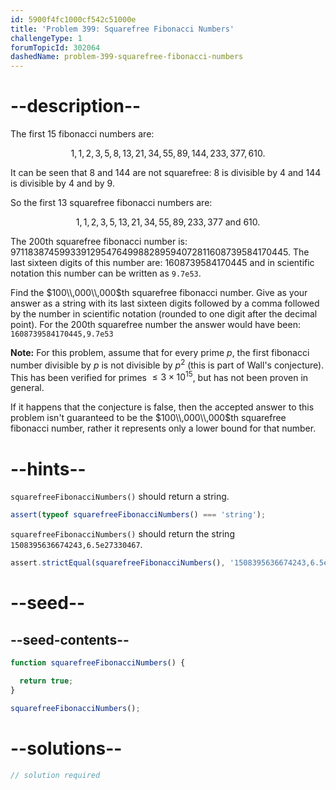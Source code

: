 ```yaml
---
id: 5900f4fc1000cf542c51000e
title: 'Problem 399: Squarefree Fibonacci Numbers'
challengeType: 1
forumTopicId: 302064
dashedName: problem-399-squarefree-fibonacci-numbers
---
```


# --description--

The first 15 fibonacci numbers are:

$$1,1,2,3,5,8,13,21,34,55,89,144,233,377,610.$$

It can be seen that 8 and 144 are not squarefree: 8 is divisible by 4 and 144 is divisible by 4 and by 9.

So the first 13 squarefree fibonacci numbers are:

$$1,1,2,3,5,13,21,34,55,89,233,377 \text{ and } 610.$$

The $200$th squarefree fibonacci number is: 971183874599339129547649988289594072811608739584170445. The last sixteen digits of this number are: 1608739584170445 and in scientific notation this number can be written as `9.7e53`.

Find the $100\\,000\\,000$th squarefree fibonacci number. Give as your answer as a string with its last sixteen digits followed by a comma followed by the number in scientific notation (rounded to one digit after the decimal point). For the $200$th squarefree number the answer would have been: `1608739584170445,9.7e53`

**Note:** For this problem, assume that for every prime $p$, the first fibonacci number divisible by $p$ is not divisible by $p^2$ (this is part of Wall's conjecture). This has been verified for primes $≤ 3 \times {10}^{15}$, but has not been proven in general.

If it happens that the conjecture is false, then the accepted answer to this problem isn't guaranteed to be the $100\\,000\\,000$th squarefree fibonacci number, rather it represents only a lower bound for that number.

# --hints--

`squarefreeFibonacciNumbers()` should return a string.

```js
assert(typeof squarefreeFibonacciNumbers() === 'string');
```

`squarefreeFibonacciNumbers()` should return the string `1508395636674243,6.5e27330467`.

```js
assert.strictEqual(squarefreeFibonacciNumbers(), '1508395636674243,6.5e27330467');
```

# --seed--

## --seed-contents--

```js
function squarefreeFibonacciNumbers() {

  return true;
}

squarefreeFibonacciNumbers();
```

# --solutions--

```js
// solution required
```
